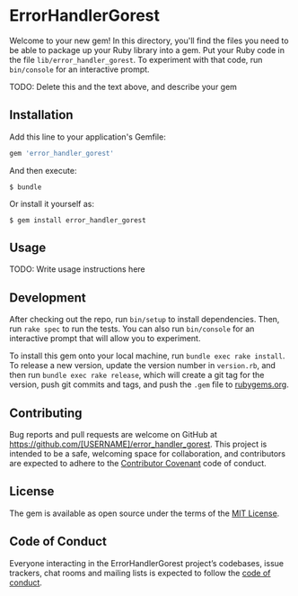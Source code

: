 # ErrorHandlerGorest

Welcome to your new gem! In this directory, you'll find the files you need to be able to package up your Ruby library into a gem. Put your Ruby code in the file `lib/error_handler_gorest`. To experiment with that code, run `bin/console` for an interactive prompt.

TODO: Delete this and the text above, and describe your gem

## Installation

Add this line to your application's Gemfile:

```ruby
gem 'error_handler_gorest'
```

And then execute:

    $ bundle

Or install it yourself as:

    $ gem install error_handler_gorest

## Usage

TODO: Write usage instructions here

## Development

After checking out the repo, run `bin/setup` to install dependencies. Then, run `rake spec` to run the tests. You can also run `bin/console` for an interactive prompt that will allow you to experiment.

To install this gem onto your local machine, run `bundle exec rake install`. To release a new version, update the version number in `version.rb`, and then run `bundle exec rake release`, which will create a git tag for the version, push git commits and tags, and push the `.gem` file to [rubygems.org](https://rubygems.org).

## Contributing

Bug reports and pull requests are welcome on GitHub at https://github.com/[USERNAME]/error_handler_gorest. This project is intended to be a safe, welcoming space for collaboration, and contributors are expected to adhere to the [Contributor Covenant](http://contributor-covenant.org) code of conduct.

## License

The gem is available as open source under the terms of the [MIT License](https://opensource.org/licenses/MIT).

## Code of Conduct

Everyone interacting in the ErrorHandlerGorest project’s codebases, issue trackers, chat rooms and mailing lists is expected to follow the [code of conduct](https://github.com/[USERNAME]/error_handler_gorest/blob/master/CODE_OF_CONDUCT.md).
